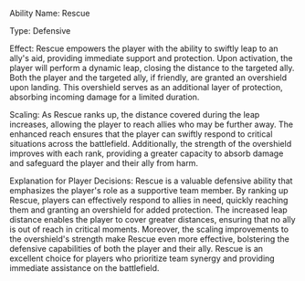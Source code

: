 
Ability Name: Rescue

Type: Defensive

Effect: Rescue empowers the player with the ability to swiftly leap to an ally's aid, providing immediate support and protection. Upon activation, the player will perform a dynamic leap, closing the distance to the targeted ally. Both the player and the targeted ally, if friendly, are granted an overshield upon landing. This overshield serves as an additional layer of protection, absorbing incoming damage for a limited duration.

Scaling: As Rescue ranks up, the distance covered during the leap increases, allowing the player to reach allies who may be further away. The enhanced reach ensures that the player can swiftly respond to critical situations across the battlefield. Additionally, the strength of the overshield improves with each rank, providing a greater capacity to absorb damage and safeguard the player and their ally from harm.

Explanation for Player Decisions: Rescue is a valuable defensive ability that emphasizes the player's role as a supportive team member. By ranking up Rescue, players can effectively respond to allies in need, quickly reaching them and granting an overshield for added protection. The increased leap distance enables the player to cover greater distances, ensuring that no ally is out of reach in critical moments. Moreover, the scaling improvements to the overshield's strength make Rescue even more effective, bolstering the defensive capabilities of both the player and their ally. Rescue is an excellent choice for players who prioritize team synergy and providing immediate assistance on the battlefield.
